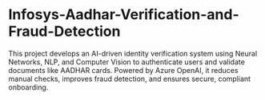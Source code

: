 # Infosys-Aadhar-Verification-and-Fraud-Detection
This project develops an AI-driven identity verification system using Neural Networks, NLP, and Computer Vision to authenticate users and validate documents like AADHAR cards. Powered by Azure OpenAI, it reduces manual checks, improves fraud detection, and ensures secure, compliant onboarding.
